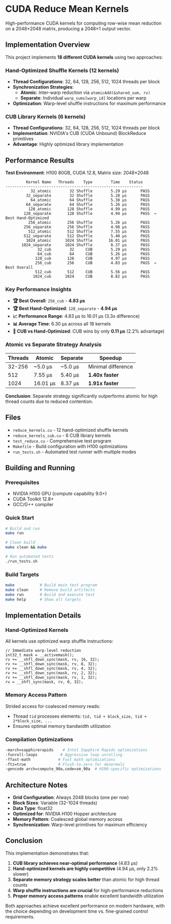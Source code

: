 # CUDA Reduce Mean Kernels

High-performance CUDA kernels for computing row-wise mean reduction on a 2048×2048 matrix, producing a 2048×1 output vector.

## Implementation Overview

This project implements **18 different CUDA kernels** using two approaches:

### Hand-Optimized Shuffle Kernels (12 kernels)
- **Thread Configurations**: 32, 64, 128, 256, 512, 1024 threads per block
- **Synchronization Strategies**:
  - **Atomic**: Inter-warp reduction via `atomicAdd(&shared_sum, rv)`
  - **Separate**: Individual `warp_sums[warp_id]` locations per warp
- **Optimization**: Warp-level shuffle instructions for maximum performance

### CUB Library Kernels (6 kernels)
- **Thread Configurations**: 32, 64, 128, 256, 512, 1024 threads per block
- **Implementation**: NVIDIA's CUB (CUDA Unbound) BlockReduce primitives
- **Advantage**: Highly optimized library implementation

## Performance Results

**Test Environment**: H100 80GB, CUDA 12.8, Matrix size: 2048×2048

```
         Kernel Name   Threads    Type        Time    Status
------------------------------------------------------------
           32_atomic        32 Shuffle        5.29 μs      PASS
         32_separate        32 Shuffle        5.28 μs      PASS
           64_atomic        64 Shuffle        5.38 μs      PASS
         64_separate        64 Shuffle        5.26 μs      PASS
          128_atomic       128 Shuffle        4.99 μs      PASS
        128_separate       128 Shuffle        4.94 μs      PASS  ← Best Hand-Optimized
          256_atomic       256 Shuffle        5.26 μs      PASS
        256_separate       256 Shuffle        4.98 μs      PASS
          512_atomic       512 Shuffle        7.55 μs      PASS
        512_separate       512 Shuffle        5.40 μs      PASS
         1024_atomic      1024 Shuffle       16.01 μs      PASS
       1024_separate      1024 Shuffle        8.37 μs      PASS
              32_cub        32     CUB        5.29 μs      PASS
              64_cub        64     CUB        5.26 μs      PASS
             128_cub       128     CUB        4.97 μs      PASS
             256_cub       256     CUB        4.83 μs      PASS  ← Best Overall
             512_cub       512     CUB        5.56 μs      PASS
            1024_cub      1024     CUB        8.82 μs      PASS
```

### Key Performance Insights

- **🏆 Best Overall**: `256_cub` - **4.83 μs**
- **🏆 Best Hand-Optimized**: `128_separate` - **4.94 μs**
- **📈 Performance Range**: 4.83 μs to 16.01 μs (3.3x difference)
- **📊 Average Time**: 6.30 μs across all 18 kernels
- **🎯 CUB vs Hand-Optimized**: CUB wins by only **0.11 μs** (2.2% advantage)

### Atomic vs Separate Strategy Analysis

| Threads | Atomic | Separate | Speedup |
|---------|--------|----------|---------|
| 32-256  | ~5.0 μs | ~5.0 μs | Minimal difference |
| 512     | 7.55 μs | 5.40 μs | **1.40x faster** |
| 1024    | 16.01 μs | 8.37 μs | **1.91x faster** |

**Conclusion**: Separate strategy significantly outperforms atomic for high thread counts due to reduced contention.

## Files

- `reduce_kernels.cu` - 12 hand-optimized shuffle kernels
- `reduce_kernels_cub.cu` - 6 CUB library kernels  
- `test_reduce.cu` - Comprehensive test program
- `Makefile` - Build configuration with H100 optimizations
- `run_tests.sh` - Automated test runner with multiple modes

## Building and Running

### Prerequisites
- NVIDIA H100 GPU (compute capability 9.0+)
- CUDA Toolkit 12.8+
- GCC/G++ compiler

### Quick Start
```bash
# Build and run
make run

# Clean build
make clean && make

# Run automated tests
./run_tests.sh
```

### Build Targets
```bash
make           # Build main test program
make clean     # Remove build artifacts
make run       # Build and execute test
make help      # Show all targets
```

## Implementation Details

### Hand-Optimized Kernels
All kernels use optimized warp shuffle instructions:
```cuda
// Immediate warp-level reduction
int32_t mask = __activemask();
rv += __shfl_down_sync(mask, rv, 16, 32);
rv += __shfl_down_sync(mask, rv, 8, 32);
rv += __shfl_down_sync(mask, rv, 4, 32);
rv += __shfl_down_sync(mask, rv, 2, 32);
rv += __shfl_down_sync(mask, rv, 1, 32);
rv = __shfl_sync(mask, rv, 0, 32);
```

### Memory Access Pattern
Strided access for coalesced memory reads:
- Thread `tid` processes elements: `tid, tid + block_size, tid + 2*block_size, ...`
- Ensures optimal memory bandwidth utilization

### Compilation Optimizations
```bash
-march=sapphirerapids    # Intel Sapphire Rapids optimizations
-funroll-loops          # Aggressive loop unrolling
-ffast-math            # Fast math optimizations
-ftz=true              # Flush-to-zero for denormals
-gencode arch=compute_90a,code=sm_90a  # H100-specific optimizations
```

## Architecture Notes

- **Grid Configuration**: Always 2048 blocks (one per row)
- **Block Sizes**: Variable (32-1024 threads)
- **Data Type**: float32
- **Optimized for**: NVIDIA H100 Hopper architecture
- **Memory Pattern**: Coalesced global memory access
- **Synchronization**: Warp-level primitives for maximum efficiency

## Conclusion

This implementation demonstrates that:

1. **CUB library achieves near-optimal performance** (4.83 μs)
2. **Hand-optimized kernels are highly competitive** (4.94 μs, only 2.2% slower)
3. **Separate memory strategy scales better** than atomic for high thread counts
4. **Warp shuffle instructions are crucial** for high-performance reductions
5. **Proper memory access patterns** enable excellent bandwidth utilization

Both approaches achieve excellent performance on modern hardware, with the choice depending on development time vs. fine-grained control requirements. 